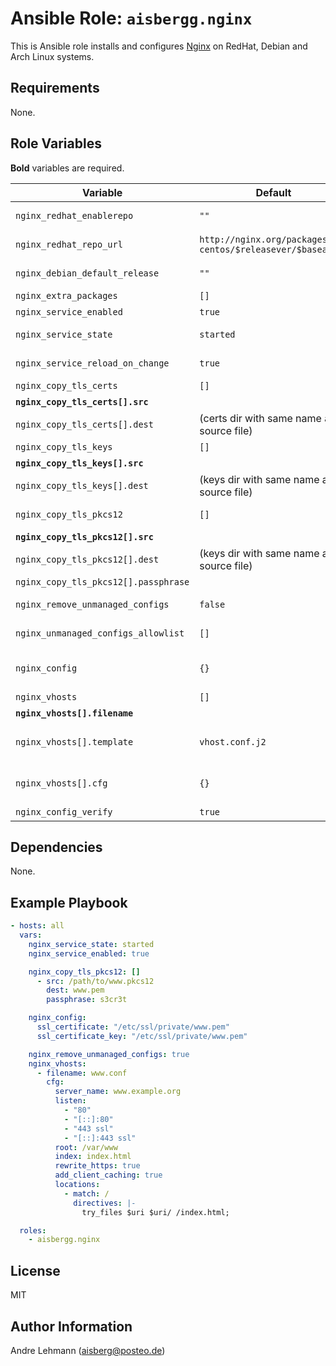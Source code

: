 # Ansible Role: `aisbergg.nginx`

This is Ansible role installs and configures [Nginx](https://www.nginx.com) on RedHat, Debian and Arch Linux systems.

## Requirements

None.

## Role Variables

**Bold** variables are required.

| Variable | Default | Comments |
|----------|---------|----------|
| `nginx_redhat_enablerepo` | `""` | Enable a repository for installation on RedHat systems. |
| `nginx_redhat_repo_url` | `http://nginx.org/packages/`<br>`centos/$releasever/$basearch/` | Repository URL for official Nginx releases on RedHat systems. |
| `nginx_debian_default_release` | `""` | Select a default release on Debian systems. |
| `nginx_extra_packages` | `[]` | Extra packages to install along with Nginx |
| `nginx_service_enabled` | `true` | Enable/Disable the Nginx service |
| `nginx_service_state` | `started` | Service run state (Possible values: started, restarted, stopped) |
| `nginx_service_reload_on_change` | `true` | Reload Nginx service on configuration changes. |
| `nginx_copy_tls_certs` | `[]` | List of TLS certificates to copy |
| **`nginx_copy_tls_certs[].src`** |  | Source path of the certificate file |
| `nginx_copy_tls_certs[].dest` | (certs dir with same name as source file) | Destination path of the certificate file |
| `nginx_copy_tls_keys` | `[]` | List of TLS keys to copy |
| **`nginx_copy_tls_keys[].src`** |  | Source path of the key file |
| `nginx_copy_tls_keys[].dest` | (keys dir with same name as source file) | Destination path of the key file |
| `nginx_copy_tls_pkcs12` | `[]` | List of TLS PKCS12 files to copy and extract |
| **`nginx_copy_tls_pkcs12[].src`** |  | Source path of the PKCS12 file |
| `nginx_copy_tls_pkcs12[].dest` | (keys dir with same name as source file) | Destination path of the PKCS12 file |
| `nginx_copy_tls_pkcs12[].passphrase` |  | Passphrase for certificate extraction |
| `nginx_remove_unmanaged_configs` | `false` | Remove configurations from conf.d, which are not managed using Ansible |
| `nginx_unmanaged_configs_allowlist` | `[]` | List of file names to exclude when removing unmanaged configs. |
| `nginx_config` | `{}` | Variables (`cfg`) used in the main configuration file ([templates/etc/nginx/nginx.conf.j2](templates/etc/nginx/nginx.conf.j2)) |
| `nginx_vhosts` | `[]` | List of vhost configurations |
| **`nginx_vhosts[].filename`** |  | Filename for the vhost config |
| `nginx_vhosts[].template` | `vhost.conf.j2` | Template file to use for creating the vhost config (default one: [templates/etc/nginx/conf.d/vhost.conf.j2](templates/etc/nginx/conf.d/vhost.conf.j2)) |
| `nginx_vhosts[].cfg` | `{}` | Variables (`cfg`) used in the vhost template (check out the [default template](templates/etc/nginx/conf.d/vhost.conf.j2) for possible values) |
| `nginx_config_verify` | `true` | Enable config verification |

## Dependencies

None.

## Example Playbook

```yaml
- hosts: all
  vars:
    nginx_service_state: started
    nginx_service_enabled: true

    nginx_copy_tls_pkcs12: []
      - src: /path/to/www.pkcs12
        dest: www.pem
        passphrase: s3cr3t

    nginx_config:
      ssl_certificate: "/etc/ssl/private/www.pem"
      ssl_certificate_key: "/etc/ssl/private/www.pem"

    nginx_remove_unmanaged_configs: true
    nginx_vhosts:
      - filename: www.conf
        cfg:
          server_name: www.example.org
          listen:
            - "80"
            - "[::]:80"
            - "443 ssl"
            - "[::]:443 ssl"
          root: /var/www
          index: index.html
          rewrite_https: true
          add_client_caching: true
          locations:
            - match: /
              directives: |-
                try_files $uri $uri/ /index.html;

  roles:
    - aisbergg.nginx
```

## License

MIT

## Author Information

Andre Lehmann (aisberg@posteo.de)

